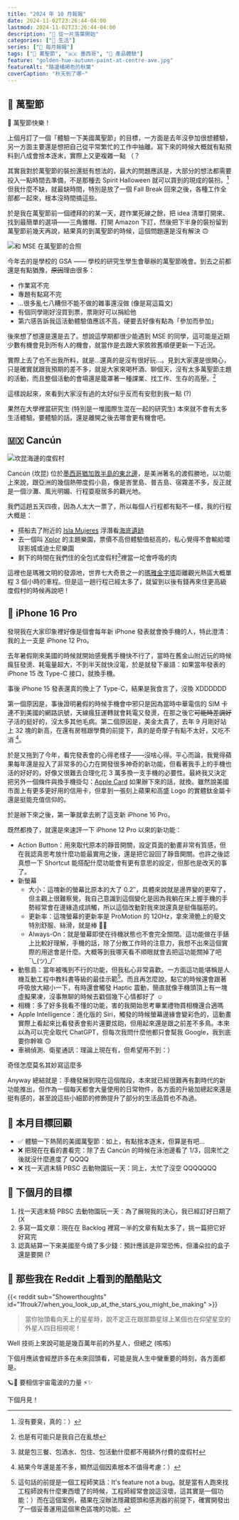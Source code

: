 ```yaml
---
title: "2024 年 10 月報報"
date: 2024-11-02T23:26:44-04:00
lastmod: 2024-11-02T23:26:44-04:00
description: "🍁 從一片落葉開始"
categories: ["🍫 生活"]
series: ["📰 每月報報"]
tags: ["🎃 萬聖節", "🇲🇽 墨西哥", "🌟 產品體驗"]
feature: "golden-hue-autumn-paint-at-centre-ave.jpg"
featureAlt: "路邊橘褐色的秋葉"
coverCaption: "秋天到了哪~"
---
```


## 🎃 萬聖節

🎃 萬聖節快樂！

上個月訂了一個「體驗一下美國萬聖節」的目標，一方面是去年沒參加很想體驗，另一方面主要還是想把自己從平常繁忙的工作中抽離。寫下來的時候大概就有點預料到八成會捨本逐末，實際上又更複雜一點 （？

其實我對於萬聖節的裝扮還挺有想法的，最大的問題應該是，大部分的想法都需要投入一點時間去準備，不是那種去 Spirit Halloween 就可以買到的現成的裝扮。[^1] 但我什麼不缺，就最缺時間，特別是放了一個 Fall Break 回來之後，各種工作全部都一起來，根本沒時間搞這些。

於是我在萬聖節前一個禮拜的的某一天，趕作業死線之餘，把 idea 清單打開來、找到最簡單的選項——三角錐帽、打開 Amazon 下訂，然後把下半身的裝扮留到萬聖節前幾天再說，結果真的到萬聖節的時候，這個問題還是沒有解決 🙃

![和 MSE 在萬聖節的合照](halloween-with-mse.jpg "於是就變成這樣：就只戴一頂帽子，大概最多只能拿個「志在參加」獎 (?)")

今年去的是學校的 GSA —— 學校的研究生學生會舉辦的萬聖節晚會。到去之前都還是有點猶豫，~~原因~~理由很多：

- 作業寫不完
- 專題有點寫不完
- ...很多亂七八糟但不能不做的雜事還沒做 (像是寫這篇文)
- 有個同學剛好沒買到票，票剛好可以捐給他
- 第六感告訴我這活動體驗值應該不高，硬要去好像有點為「參加而參加」

後來想了想還是還是去了。想說這學期都很少能遇到 MSE 的同學，這可能是近期少數有機會見到所有人的機會，就當作是去跟大家敘敘舊順便更新一下近況。

實際上去了也不出我所料，就是...還真的是沒有很好玩...。見到大家還是很開心，只是確實就跟我預期的差不多，就是大家來喝杯酒、聊個天，沒有太多萬聖節主題的活動，而且整個活動的會場還是籠罩著一種課業、找工作、生存的高壓。[^2]

這樣說起來，來看到大家沒有過的太好似乎反而有安慰到我一點 (?)

果然在大學裡當研究生 (特別是一堆國際生混在一起的研究生) 本來就不會有太多生活體驗。要體驗的話，還是離開之後去哪會更有機會吧。

[^1]: 沒有要臭，真的：）
[^2]: 也是有可能只是我自己在亂想

## 🇲🇽 Cancún

![坎昆海邊的度假村](cancun-resort-by-the-beach.jpg "Fall Break 來去熱帶度假村避寒！")

Cancún (坎昆) 位於[墨西哥猶加敦半島的東北邊](https://maps.app.goo.gl/5X9iygMxyRrVjzFY8)，是美洲著名的渡假勝地，以功能上來說，跟亞洲的幾個熱帶度假小島，像是峇里島、普吉島、宿霧差不多，反正就是一個沙灘、風光明媚、行程耍廢居多的觀光地。

我們這趟五天四夜，因為人太大一票了，所以每個人行程都有點不一樣，我的行程大概是：

- 搭船去了附近的 [<abbr title="女人島">Isla Mujeres</abbr>](https://maps.app.goo.gl/YbuYxPDDmNffmvyD7) 浮潛看[海底遺跡](https://maps.app.goo.gl/nAh7VLvMGcAzDztW8)
- 去一個叫 [Xplor](https://maps.app.goo.gl/sJkmxqbtW7DKCWQYA) 的主題樂園，票價不高但體驗值挺高的，私心覺得不會輸給環球影城或迪士尼樂園
- 剩下的時間在我們住的全包式度假村[^3]裡當一坨會呼吸的肉

這裡也是瑪雅文明的發源地，世界七大奇景之一的[瑪雅金字塔](https://maps.app.goo.gl/w229stnd23kBLQmc7)距離觀光熱區大概單程 3 個小時的車程。但是這一趟行程已經太多了，就留到以後有錢再來住更高級度假村的時候再說吧！

[^3]: 就是包三餐、包酒水、包住、包活動什麼都不用額外付費的度假村

## 📱 iPhone 16 Pro

發現我在大家印象裡好像是個會每年新 iPhone 發表就會換手機的人，特此澄清：我的上一支是 iPhone 12 Pro。

去年暑假剛來美國的時候就開始感覺舊手機快不行了，當時在舊金山附近玩的時候瘋狂發燙、耗電量超大，不到半天就快沒電，於是就發下豪語：如果當年發表的 iPhone 15 改 Type-C 接口，就換手機。

事後 iPhone 15 發表還真的換上了 Type-C，結果是我食言了，沒換 XDDDDDD

第一個原因是，事後證明暑假的時候手機會中邪只是因為當時中華電信的 SIM 卡連不到美國的網路訊號，天線瘋狂運轉就會耗電又發燙，在那之後它~~可能時差調好了~~活的挺好的，沒太多其他毛病。第二個原因是，美金太貴了，去年 9 月剛好站上 32 塊的新高，在還有房租跟學費的前提下，真的是奇摩子有點不太好，又吃不消 [^4]。

於是又拖到了今年，看完發表會的心得老樣子——沒啥心得。平心而論，我覺得蘋果每年還是投入了非常多的心力在開發很多神奇的新功能，但看著我手上的手機也活的好好的，好像又很難去合理化花 3 萬多換一支手機的必要性。最終我又決定把另外一個條件與換手機掛勾：[Apple Card](https://www.apple.com/apple-card/) 如果辦下來的話，就換。雖然說美國市面上有更多更好用的信用卡，但拿到一張刻上蘋果和高盛 Logo 的實體鈦金屬卡還是挺能充值信仰的。

於是辦下來之後，第一筆就拿去刷了這支新 iPhone 16 Pro。

既然都換了，就還是來速評一下 iPhone 12 Pro 以來的新功能：

- Action Button：用來取代原本的靜音開關，設定頁面的動畫非常有質感，但在我認真思考放什麼功能最實用之後，還是把它設回了靜音開關。也許之後認真想一下 Shortcut 能搭配什麼功能會有更有意思的設定，但那也是改天的事了。
- 新螢幕
  - 大小：這塊新的螢幕比原本的大了 0.2″，具體來說就是邊界變的更窄了，但主觀上很難察覺，我自己意識到這個變化是因為我躺在床上握手機的手勢經常會在邊緣造成誤觸，所以這個改動對我來說還真是挺傷腦筋的。
  - 更新率：這塊螢幕的更新率是 ProMotion 的 120Hz，拿來滑脆上的廢文特別舒服、絲滑，就是棒 👍🏻
  - Always-On：就是螢幕即使在待機狀態也不會完全關閉。這功能做在手錶上比較好理解，手機的話，除了分散工作時的注意力，我想不出來這個實際的用途會是什麼。大概等到我哪天看不順眼就會去把這功能關掉了吧 ¯\\\_(ツ)\_/¯
- 動態島：當年被嘴到不行的功能，但我私心非常喜歡。一方面這功能堪稱是人機互動工程中教科書等級的最佳示範[^5]。而且再怎麼說，點它的時候還會跟著呼吸放大縮小一下，有時還會觸發 Haptic 震動，簡直就像手機頭頂上有一塊虛擬果凍，沒事無聊的時候去戳個幾下心情都好了 ☺️
- 相機：多了好多我看不懂的功能，害的我開始思考畢業禮物買相機還合適嗎
- Apple Intelligence：進化版的 Siri，觸發的時候螢幕邊緣會變彩色的，這動畫實際上看起來比看發表會影片還要炫砲，但用起來還是跟之前差不多鳥。本來以為可以完全取代 ChatGPT，但每次我問什麼他都只會幫我 Google，我到底要你幹嘛 🙃
- 車禍偵測、衛星通訊：理論上現在有，但希望用不到：）

奇怪怎麼莫名其妙寫這麼多

Anyway 總結就是：手機發展到現在這個階段，本來就已經很難再有劃時代的新功能推出，但作為一個每天都會大量使用的日常物件，各方面的升級加總起來還是挺有感的，甚至說這些小細節的修飾提升了部分的生活品質也不為過。

[^4]: 結果今年還是差不多，顯然這個因素根本不值得考慮：）
[^5]: 這句話的前提是一個工程師笑話：It's feature not a bug。就是當有人跑來找工程師說有什麼東西壞了的時候，工程師經常會說這沒壞，這其實是一個功能：）而在這個案例，蘋果在沒辦法隱藏鏡頭和感測器的前提下，確實開發出了一個妥善運用這個黑色區塊的功能。

## 🎯 本月目標回顧

- ✅ 體驗一下熱鬧的美國萬聖節：如上，有點捨本逐末，但算是有吧...
- ❌ 把現在在看的書看完：除了去 Cancún 的時候在泳池邊看了 1/3，回來忙之後就沒什麼進度了 QQQQ
- ❌ 找一天週末騎 PBSC 去動物園玩一天：同上，太忙了沒空 QQQQQQQ

## 🎯 下個月的目標

1. 找一天週末騎 PBSC 去動物園玩一天：為了展現我的決心，我已經訂好日期了 (X
2. 多寫一篇文章：現在在 Backlog 裡寫一半的文章有點太多了，挑一篇把它好好寫完
3. 認真結算一下來美國至今燒了多少錢：預計應該是非常恐怖，但潘朵拉的盒子還是要開 (?

## 👻 那些我在 Reddit 上看到的酷酷貼文

{{< reddit sub="Showerthoughts" id="1frouk7/when_you_look_up_at_the_stars_you_might_be_making" >}}

> 當你抬頭看向天上的星星時，說不定正在跟那顆星球上某個也在仰望星空的外星人四目相視呢！

Well 技術上來說可能是幾百萬年前的外星人，但總之 (咳咳)

下個月應該會經歷許多在未來回頭看，可能是我人生中蠻重要的時刻，各方面都是。

🪐📡 要相信宇宙電波的力量 ⚡️✨

下個月見！
